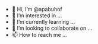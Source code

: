 - 👋 Hi, I’m @apabuhof
- 👀 I’m interested in ...
- 🌱 I’m currently learning ...
- 💞️ I’m looking to collaborate on ...
- 📫 How to reach me ...

<!---
apabuhof/apabuhof is a ✨ special ✨ repository because its `README.md` (this file) appears on your GitHub profile.
You can click the Preview link to take a look at your changes.
--->
